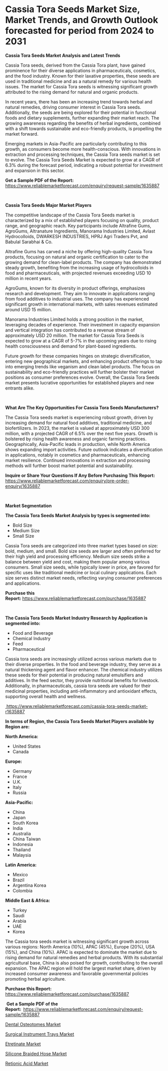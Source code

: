 <p><h1>Cassia Tora Seeds Market Size, Market Trends, and Growth Outlook forecasted for period from 2024 to 2031</h1></p><p><strong>Cassia Tora Seeds Market Analysis and Latest Trends</strong></p>
<p><p>Cassia Tora seeds, derived from the Cassia Tora plant, have gained prominence for their diverse applications in pharmaceuticals, cosmetics, and the food industry. Known for their laxative properties, these seeds are used in traditional medicine and as a natural remedy for various health issues. The market for Cassia Tora seeds is witnessing significant growth attributed to the rising demand for natural and organic products.</p><p>In recent years, there has been an increasing trend towards herbal and natural remedies, driving consumer interest in Cassia Tora seeds. Additionally, the seeds are being explored for their potential in functional foods and dietary supplements, further expanding their market reach. The growing awareness regarding the benefits of herbal ingredients, combined with a shift towards sustainable and eco-friendly products, is propelling the market forward.</p><p>Emerging markets in Asia-Pacific are particularly contributing to this growth, as consumers become more health-conscious. With innovations in extraction and processing techniques, the Cassia Tora seeds market is set to evolve. The Cassia Tora Seeds Market is expected to grow at a CAGR of 6.3% during the forecast period, indicating a robust potential for investment and expansion in this sector.</p></p>
<p><strong>Get a Sample PDF of the Report:&nbsp;</strong> <a href="https://www.reliablemarketforecast.com/enquiry/request-sample/1635887?utm_campaign=1130&utm_medium=2&utm_source=Github&utm_content=ia&utm_term=08112024&utm_id=cassia-tora-seeds">https://www.reliablemarketforecast.com/enquiry/request-sample/1635887</a></p>
<p>&nbsp;</p>
<p><strong>Cassia Tora Seeds Major Market Players</strong></p>
<p><p>The competitive landscape of the Cassia Tora Seeds market is characterized by a mix of established players focusing on quality, product range, and geographic reach. Key participants include Altrafine Gums, AgroGums, Altranature Ingredients, Manorama Industries Limited, Avlast Hydrocolloids, DWARKESH INDUSTRIES, HPRJ Agri Traders Pvt, and Babulal Sarabhai & Co.</p><p>Altrafine Gums has carved a niche by offering high-quality Cassia Tora products, focusing on natural and organic certification to cater to the growing demand for clean-label products. The company has demonstrated steady growth, benefiting from the increasing usage of hydrocolloids in food and pharmaceuticals, with projected revenues exceeding USD 10 million in recent years.</p><p>AgroGums, known for its diversity in product offerings, emphasizes research and development. They aim to innovate in applications ranging from food additives to industrial uses. The company has experienced significant growth in international markets, with sales revenues estimated around USD 15 million.</p><p>Manorama Industries Limited holds a strong position in the market, leveraging decades of experience. Their investment in capacity expansion and vertical integration has contributed to a revenue stream of approximately USD 20 million. The market for Cassia Tora Seeds is expected to grow at a CAGR of 5-7% in the upcoming years due to rising health consciousness and demand for plant-based ingredients.</p><p>Future growth for these companies hinges on strategic diversification, entering new geographical markets, and enhancing product offerings to tap into emerging trends like veganism and clean label products. The focus on sustainability and eco-friendly practices will further bolster their market positions as consumer preferences evolve. Overall, the Cassia Tora Seeds market presents lucrative opportunities for established players and new entrants alike.</p></p>
<p>&nbsp;</p>
<p><strong>What Are The Key Opportunities For Cassia Tora Seeds Manufacturers?</strong></p>
<p><p>The Cassia Tora seeds market is experiencing robust growth, driven by increasing demand for natural food additives, traditional medicine, and biofertilizers. In 2023, the market is valued at approximately USD 300 million, with a projected CAGR of 6.5% over the next five years. Growth is bolstered by rising health awareness and organic farming practices. Geographically, Asia-Pacific leads in production, while North America shows expanding import activities. Future outlook indicates a diversification in applications, notably in cosmetics and pharmaceuticals, enhancing market resilience. Continued innovations in extraction and processing methods will further boost market potential and sustainability.</p></p>
<p><strong>Inquire or Share Your Questions If Any Before Purchasing This Report:</strong> <a href="https://www.reliablemarketforecast.com/enquiry/pre-order-enquiry/1635887?utm_campaign=1130&utm_medium=2&utm_source=Github&utm_content=ia&utm_term=08112024&utm_id=cassia-tora-seeds">https://www.reliablemarketforecast.com/enquiry/pre-order-enquiry/1635887</a></p>
<p>&nbsp;</p>
<p><strong>Market Segmentation</strong></p>
<p><strong>The Cassia Tora Seeds Market Analysis by types is segmented into:</strong></p>
<p><ul><li>Bold Size</li><li>Medium Size</li><li>Small Size</li></ul></p>
<p><p>Cassia Tora seeds are categorized into three market types based on size: bold, medium, and small. Bold size seeds are larger and often preferred for their high yield and processing efficiency. Medium size seeds strike a balance between yield and cost, making them popular among various consumers. Small size seeds, while typically lower in price, are favored for specific uses like traditional medicine or local culinary applications. Each size serves distinct market needs, reflecting varying consumer preferences and applications.</p></p>
<p><strong>Purchase this Report:&nbsp;</strong><a href="https://www.reliablemarketforecast.com/purchase/1635887?utm_campaign=1130&utm_medium=2&utm_source=Github&utm_content=ia&utm_term=08112024&utm_id=cassia-tora-seeds">https://www.reliablemarketforecast.com/purchase/1635887</a></p>
<p>&nbsp;</p>
<p><strong>The Cassia Tora Seeds Market Industry Research by Application is segmented into:</strong></p>
<p><ul><li>Food and Beverage</li><li>Chemical Industry</li><li>Feed</li><li>Pharmaceutical</li></ul></p>
<p><p>Cassia tora seeds are increasingly utilized across various markets due to their diverse properties. In the food and beverage industry, they serve as a natural thickening agent and flavor enhancer. The chemical industry utilizes these seeds for their potential in producing natural emulsifiers and additives. In the feed sector, they provide nutritional benefits for livestock. Additionally, in pharmaceuticals, cassia tora seeds are valued for their medicinal properties, including anti-inflammatory and antioxidant effects, supporting overall health and wellness.</p></p>
<p><a href="https://www.reliablemarketforecast.com/cassia-tora-seeds-market-r1635887?utm_campaign=1130&utm_medium=2&utm_source=Github&utm_content=ia&utm_term=08112024&utm_id=cassia-tora-seeds">&nbsp;https://www.reliablemarketforecast.com/cassia-tora-seeds-market-r1635887</a></p>
<p><strong>In terms of Region, the Cassia Tora Seeds Market Players available by Region are:</strong></p>
<p>
    <p> <strong> North America: </strong>
        <ul>
            <li>United States</li>
            <li>Canada</li>
        </ul>
        </p> 
    <p> <strong> Europe: </strong>
        <ul>
            <li>Germany</li>
            <li>France</li>
            <li>U.K.</li>
            <li>Italy</li>
            <li>Russia</li>
        </ul>
        </p> 
    <p> <strong> Asia-Pacific: </strong>
        <ul>
            <li>China</li>
            <li>Japan</li>
            <li>South Korea</li>
            <li>India</li>
            <li>Australia</li>
            <li>China Taiwan</li>
            <li>Indonesia</li>
            <li>Thailand</li>
            <li>Malaysia</li>
        </ul>
        </p> 
    <p> <strong> Latin America: </strong>
        <ul>
            <li>Mexico</li>
            <li>Brazil</li>
            <li>Argentina Korea</li>
            <li>Colombia</li>
        </ul>
        </p> 
    <p> <strong> Middle East & Africa: </strong>
        <ul>
            <li>Turkey</li>
            <li>Saudi</li>
            <li>Arabia</li>
            <li>UAE</li>
            <li>Korea</li>
        </ul>
    </p>
    </p>
<p><p>The Cassia tora seeds market is witnessing significant growth across various regions: North America (10%), APAC (45%), Europe (20%), USA (15%), and China (10%). APAC is expected to dominate the market due to rising demand for natural remedies and herbal products. With its substantial agricultural base, China is also poised for growth, contributing to the overall expansion. The APAC region will hold the largest market share, driven by increased consumer awareness and favorable governmental policies promoting herbal agriculture.</p></p>
<p><strong>Purchase this Report: </strong><a href="https://www.reliablemarketforecast.com/purchase/1635887?utm_campaign=1130&utm_medium=2&utm_source=Github&utm_content=ia&utm_term=08112024&utm_id=cassia-tora-seeds">https://www.reliablemarketforecast.com/purchase/1635887</a></p>
<p>&nbsp;<strong>Get a Sample PDF of the Report:&nbsp;&nbsp;</strong><a href="https://www.reliablemarketforecast.com/enquiry/request-sample/1635887?utm_campaign=1130&utm_medium=2&utm_source=Github&utm_content=ia&utm_term=08112024&utm_id=cassia-tora-seeds">https://www.reliablemarketforecast.com/enquiry/request-sample/1635887</a></p>
<p><strong></strong></p>
<p><p><a href="https://issuu.com/reportprime-2/docs/dental-osteotomes-market-size-2030._25ebb78c648330?utm_campaign=1130&utm_medium=2&utm_source=Github&utm_content=ia&utm_term=08112024&utm_id=cassia-tora-seeds">Dental Osteotomes Market</a></p><p><a href="https://issuu.com/reportprime-2/docs/surgical-instrument-trays-market-si_23136e32e0f358?utm_campaign=1130&utm_medium=2&utm_source=Github&utm_content=ia&utm_term=08112024&utm_id=cassia-tora-seeds">Surgical Instrument Trays Market</a></p><p><a href="https://github.com/markita8qfi/Market-Research-Report-List-1/blob/main/etretinate-market.md?utm_campaign=1130&utm_medium=2&utm_source=Github&utm_content=ia&utm_term=08112024&utm_id=cassia-tora-seeds">Etretinate Market</a></p><p><a href="https://github.com/radmanjxendrisczn/Market-Research-Report-List-1/blob/main/silicone-braided-hose-market.md?utm_campaign=1130&utm_medium=2&utm_source=Github&utm_content=ia&utm_term=08112024&utm_id=cassia-tora-seeds">Silicone Braided Hose Market</a></p><p><a href="https://github.com/habinadmshaulz/Market-Research-Report-List-1/blob/main/retionic-acid-market.md?utm_campaign=1130&utm_medium=2&utm_source=Github&utm_content=ia&utm_term=08112024&utm_id=cassia-tora-seeds">Retionic Acid Market</a></p></p>